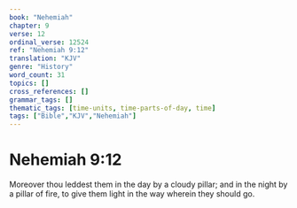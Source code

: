 ```yaml
---
book: "Nehemiah"
chapter: 9
verse: 12
ordinal_verse: 12524
ref: "Nehemiah 9:12"
translation: "KJV"
genre: "History"
word_count: 31
topics: []
cross_references: []
grammar_tags: []
thematic_tags: [time-units, time-parts-of-day, time]
tags: ["Bible","KJV","Nehemiah"]
---
```


# Nehemiah 9:12

Moreover thou leddest them in the day by a cloudy pillar; and in the night by a pillar of fire, to give them light in the way wherein they should go.
